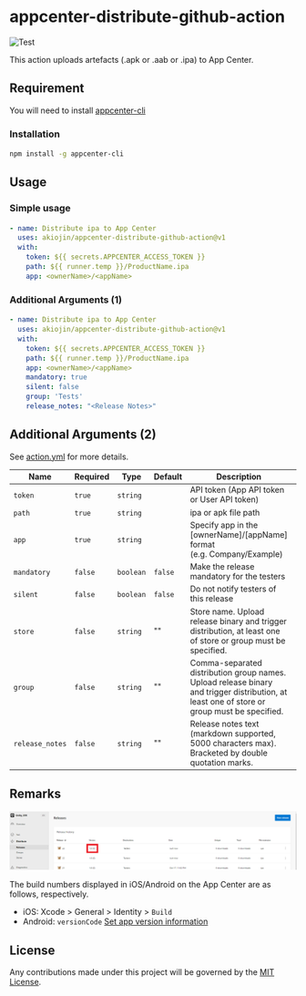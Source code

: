 # appcenter-distribute-github-action

![Test][0]

This action uploads artefacts (.apk or .aab or .ipa) to App Center.

## Requirement

You will need to install [appcenter-cli][1]

### Installation

```sh
npm install -g appcenter-cli
```

## Usage

### Simple usage

```yml
- name: Distribute ipa to App Center
  uses: akiojin/appcenter-distribute-github-action@v1
  with:
    token: ${{ secrets.APPCENTER_ACCESS_TOKEN }}
    path: ${{ runner.temp }}/ProductName.ipa
    app: <ownerName>/<appName>
```

### Additional Arguments (1)

```yml
- name: Distribute ipa to App Center
  uses: akiojin/appcenter-distribute-github-action@v1
  with:
    token: ${{ secrets.APPCENTER_ACCESS_TOKEN }}
    path: ${{ runner.temp }}/ProductName.ipa
    app: <ownerName>/<appName>
    mandatory: true
    silent: false
    group: 'Tests'
    release_notes: "<Release Notes>"
```

## Additional Arguments (2)

See [action.yml][2] for more details.

| Name            | Required | Type      | Default | Description                                                                                                                                 |     |     |     |     |     |     |
| --------------- | -------- | --------- | ------- | ------------------------------------------------------------------------------------------------------------------------------------------- | --- | --- | --- | --- | --- | --- |
| `token`         | `true`   | `string`  |         | API token (App API token or User API token)                                                                                                 |     |     |     |     |     |     |
| `path`          | `true`   | `string`  |         | ipa or apk file path                                                                                                                        |     |     |     |     |     |     |
| `app`           | `true`   | `string`  |         | Specify app in the [ownerName]/[appName] format<br>(e.g. Company/Example)                                                                   |     |     |     |     |     |     |
| `mandatory`     | `false`  | `boolean` | `false` | Make the release mandatory for the testers                                                                                                  |     |     |     |     |     |     |
| `silent`        | `false`  | `boolean` | `false` | Do not notify testers of this release                                                                                                       |     |     |     |     |     |     |
| `store`         | `false`  | `string`  | ""      | Store name. Upload release binary and trigger distribution, at least one of store or group must be specified.                               |     |     |     |     |     |     |
| `group`         | `false`  | `string`  | ""      | Comma-separated distribution group names. Upload release binary and trigger distribution, at least one of store or group must be specified. |     |     |     |     |     |     |
| `release_notes` | `false`  | `string`  | ""      | Release notes text (markdown supported, 5000 characters max). Bracketed by double quotation marks.                                          |     |     |     |     |     |     |

## Remarks

![001](001.png)

The build numbers displayed in iOS/Android on the App Center are as follows, respectively.

- iOS: Xcode > General > Identity > `Build`
- Android: `versionCode` [Set app version information](https://developer.android.com/studio/publish/versioning#appversioning)

## License

Any contributions made under this project will be governed by the [MIT License][3].

[0]: https://github.com/akiojin/appcenter-distribute-github-action/actions/workflows/BuildAndTest.yml/badge.svg
[1]: https://github.com/microsoft/appcenter-cli
[2]: https://github.com/akiojin/appcenter-distribute-github-action/blob/main/action.yml
[3]: https://github.com/akiojin/appcenter-distribute-github-action/blob/main/LICENSE